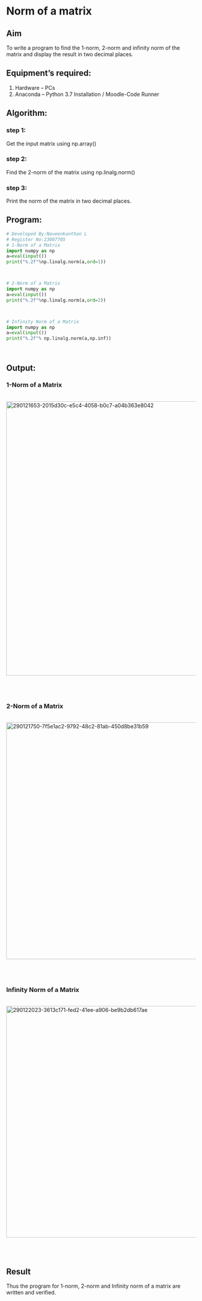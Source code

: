 # Norm of a matrix
## Aim
To write a program to find the 1-norm, 2-norm and infinity norm of the matrix and display the result in two decimal places.
## Equipment’s required:
1.	Hardware – PCs
2.	Anaconda – Python 3.7 Installation / Moodle-Code Runner
## Algorithm:

### step 1:
Get the input matrix using np.array()   
### step 2:
Find the 2-norm of the matrix using np.linalg.norm()
### step 3:
Print the norm of the matrix in two decimal places.
## Program:
```Python
# Developed By:Naveenkanthan L
# Register No:23007705
# 1-Norm of a Matrix
import numpy as np
a=eval(input())
print("%.2f"%np.linalg.norm(a,ord=1))



# 2-Norm of a Matrix
import numpy as np
a=eval(input())
print("%.2f"%np.linalg.norm(a,ord=2))



# Infinity Norm of a Matrix
import numpy as np
a=eval(input())
print("%.2f"% np.linalg.norm(a,np.inf))




```
## Output:
### 1-Norm of a Matrix
<br><img width="727" alt="290121653-2015d30c-e5c4-4058-b0c7-a04b363e8042" src="https://github.com/Naveen1825/Norm-of-a-matrix/assets/138969868/84b057cd-e33d-407e-98d3-0c7c3f9b8bd5">

<br>
<br>

### 2-Norm of a Matrix
<br><img width="628" alt="290121750-7f5e1ac2-9792-48c2-81ab-450d8be31b59" src="https://github.com/Naveen1825/Norm-of-a-matrix/assets/138969868/aa4e9dc7-b167-4f08-95e3-e3b09667c116">

<br>
<br>

### Infinity Norm of a Matrix
<br><img width="614" alt="290122023-3613c171-fed2-41ee-a906-be9b2db617ae" src="https://github.com/Naveen1825/Norm-of-a-matrix/assets/138969868/c3e952dc-b45a-4b2f-b42d-116569a147ba">

<br>
<br>

## Result
Thus the program for 1-norm, 2-norm and Infinity norm of a matrix are written and verified.
